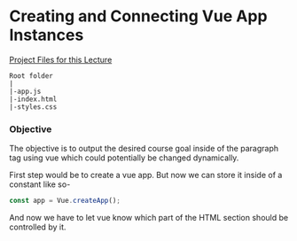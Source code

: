 # Creating and Connecting Vue App Instances

 [Project Files for this Lecture](../../Project%20Files/2.1%20basics-01-starting-code/)
 
 ```
Root folder
|
|-app.js
|-index.html
|-styles.css
```
 
 ### Objective
 
 The objective is to output the desired course goal inside of the paragraph tag using vue which could potentially be changed dynamically.
 
 First step would be to create a vue app. But now we can store it inside of a constant like so-
 
 ```js
 const app = Vue.createApp();
 ```
 
 And now we have to let vue know which part of the HTML section should be controlled by it.